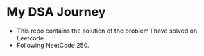 # My DSA Journey

- This repo contains the solution of the problem I have solved on Leetcode.
- Following NeetCode 250.
